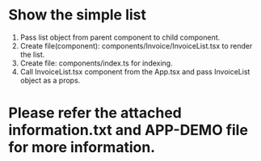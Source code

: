 # Show the simple list
1. Pass list object from parent component to child component.
2. Create file(component): components/Invoice/InvoiceList.tsx to render the list.
3. Create file: components/index.ts for indexing.
4. Call InvoiceList.tsx component from the App.tsx and pass InvoiceList object as a props.
# Please refer the attached information.txt and APP-DEMO file for more information.
